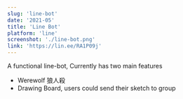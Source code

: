 ```yaml
---
slug: 'line-bot'
date: '2021-05'
title: 'Line Bot'
platform: 'line'
screenshot: './line-bot.png'
link: 'https://lin.ee/RA1P09j'
---
```


A functional line-bot, Currently has two main features

- <span>Werewolf 狼人殺</span>
- <span>Drawing Board</span>, users could send their sketch to group
